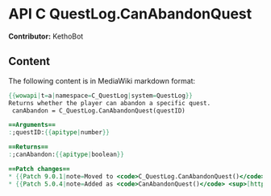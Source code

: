 # API C QuestLog.CanAbandonQuest

**Contributor:** KethoBot

## Content

The following content is in MediaWiki markdown format:

```mediawiki
{{wowapi|t=a|namespace=C_QuestLog|system=QuestLog}}
Returns whether the player can abandon a specific quest.
 canAbandon = C_QuestLog.CanAbandonQuest(questID)

==Arguments==
:;questID:{{apitype|number}}

==Returns==
:;canAbandon:{{apitype|boolean}}

==Patch changes==
* {{Patch 9.0.1|note=Moved to <code>C_QuestLog.CanAbandonQuest()</code>}}
* {{Patch 5.0.4|note=Added as <code>CanAbandonQuest()</code> <sup>[https://wow.gamepedia.com/API_CanAbandonQuest?action=history history]</sup>}}
```
